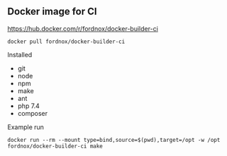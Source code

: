 ## Docker image for CI

https://hub.docker.com/r/fordnox/docker-builder-ci

`docker pull fordnox/docker-builder-ci`

Installed

* git
* node
* npm
* make
* ant
* php 7.4
* composer

Example run

    docker run --rm --mount type=bind,source=$(pwd),target=/opt -w /opt fordnox/docker-builder-ci make